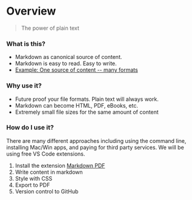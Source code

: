 # Overview

> The power of plain text

### What is this?

* Markdown as canonical source of content.
* Markdown is easy to read. Easy to write.
* [Example: One source of content -- many formats](https://s3.amazonaws.com/media-p.slid.es/videos/50438/bzG6mQSl/markdown-workflow.mp4)

### Why use it?

* Future proof your file formats. Plain text will always work.
* Markdown can become HTML, PDF, eBooks, etc.
* Extremely small file sizes for the same amount of content

### How do I use it?

There are many different approaches including using the command line, installing Mac/Win apps, and paying for third party services. We will be using free VS Code extensions.

1. Install the extension [Markdown PDF](https://marketplace.visualstudio.com/items?itemName=yzane.markdown-pdf)
2. Write content in markdown
3. Style with CSS
4. Export to PDF
5. Version control to GitHub
